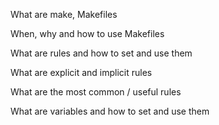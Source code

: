 What are make, Makefiles

When, why and how to use Makefiles

What are rules and how to set and use them

What are explicit and implicit rules

What are the most common / useful rules

What are variables and how to set and use them

